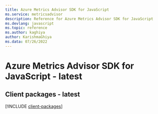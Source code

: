 ```yaml
---
title: Azure Metrics Advisor SDK for JavaScript
ms.service: metricsadvisor
description: Reference for Azure Metrics Advisor SDK for JavaScript
ms.devlang: javascript
ms.topic: reference
ms.author: kaghiya
author: KarishmaGhiya
ms.data: 07/26/2022
---
```

# Azure Metrics Advisor SDK for JavaScript - latest

## Client packages - latest
[!INCLUDE [client-packages](metrics-advisor-client-index.md)]